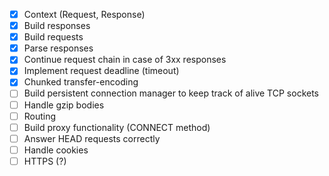 - [X] Context (Request, Response)
- [X] Build responses
- [X] Build requests 
- [X] Parse responses
- [X] Continue request chain in case of 3xx responses
- [X] Implement request deadline (timeout)
- [X] Chunked transfer-encoding
- [ ] Build persistent connection manager to keep track of alive TCP sockets
- [ ] Handle gzip bodies
- [ ] Routing
- [ ] Build proxy functionality (CONNECT method)
- [ ] Answer HEAD requests correctly
- [ ] Handle cookies
- [ ] HTTPS (?)
